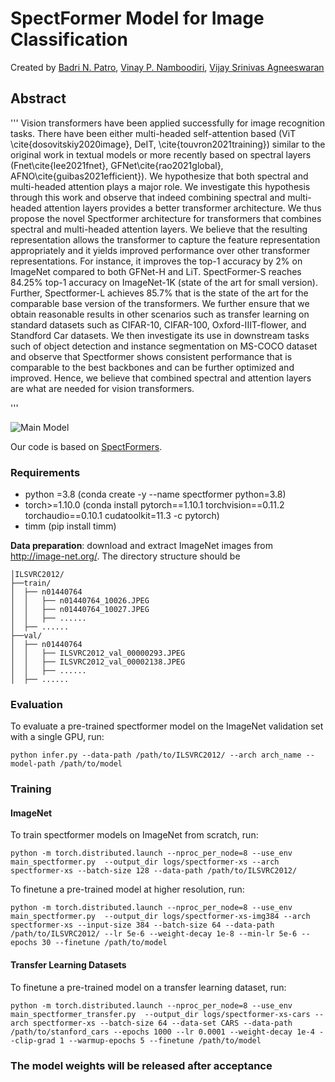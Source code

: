 # SpectFormer Model for Image Classification

Created by [Badri N. Patro](https://badripatro.github.io/), [Vinay P. Namboodiri](https://vinaypn.github.io/), [Vijay Srinivas Agneeswaran](https://in.linkedin.com/in/vijaysrinivasagneeswaran)

## Abstract 

'''
Vision transformers have been applied successfully for image recognition tasks. There have been either multi-headed self-attention based (ViT \cite{dosovitskiy2020image}, DeIT, \cite{touvron2021training}) similar to the original work in textual models or more recently based on spectral layers (Fnet\cite{lee2021fnet}, GFNet\cite{rao2021global}, AFNO\cite{guibas2021efficient}). We hypothesize that both spectral and multi-headed attention plays a major role. We investigate this hypothesis through this work and observe that indeed combining spectral and multi-headed attention layers provides a better transformer architecture. We thus propose the novel Spectformer architecture for transformers that combines spectral and multi-headed attention layers. We believe that the resulting representation allows the transformer to capture the feature representation appropriately and it yields improved performance over other transformer representations. For instance, it improves the top-1 accuracy by 2\% on ImageNet compared to both GFNet-H and LiT. SpectFormer-S reaches 84.25\% top-1 accuracy on ImageNet-1K (state of the art for small version). Further, Spectformer-L achieves 85.7\% that is the state of the art for the comparable base version of the transformers. We further ensure that we obtain reasonable results in other scenarios such as transfer learning on standard datasets such as CIFAR-10, CIFAR-100, Oxford-IIIT-flower, and Standford Car datasets.  We then investigate its use in downstream tasks such of object detection and instance segmentation on MS-COCO dataset and observe that Spectformer shows consistent performance that is comparable to the best backbones and can be further optimized and improved. Hence, we believe that combined spectral and attention layers are what are needed for vision transformers.

'''

![Main Model](figs/SpectFormer_main.png)

Our code is based on [SpectFormers](https://github.com/badripatro/SpectFormers).



### Requirements

- python =3.8 (conda create -y --name spectformer python=3.8)
- torch>=1.10.0 (conda install pytorch==1.10.1 torchvision==0.11.2 torchaudio==0.10.1 cudatoolkit=11.3 -c pytorch)
- timm (pip install timm)


**Data preparation**: download and extract ImageNet images from http://image-net.org/. The directory structure should be

```
│ILSVRC2012/
├──train/
│  ├── n01440764
│  │   ├── n01440764_10026.JPEG
│  │   ├── n01440764_10027.JPEG
│  │   ├── ......
│  ├── ......
├──val/
│  ├── n01440764
│  │   ├── ILSVRC2012_val_00000293.JPEG
│  │   ├── ILSVRC2012_val_00002138.JPEG
│  │   ├── ......
│  ├── ......
```

### Evaluation

To evaluate a pre-trained spectformer model on the ImageNet validation set with a single GPU, run:

```
python infer.py --data-path /path/to/ILSVRC2012/ --arch arch_name --model-path /path/to/model
```


### Training

#### ImageNet

To train spectformer models on ImageNet from scratch, run:

```
python -m torch.distributed.launch --nproc_per_node=8 --use_env main_spectformer.py  --output_dir logs/spectformer-xs --arch spectformer-xs --batch-size 128 --data-path /path/to/ILSVRC2012/
```

To finetune a pre-trained model at higher resolution, run:

```
python -m torch.distributed.launch --nproc_per_node=8 --use_env main_spectformer.py  --output_dir logs/spectformer-xs-img384 --arch spectformer-xs --input-size 384 --batch-size 64 --data-path /path/to/ILSVRC2012/ --lr 5e-6 --weight-decay 1e-8 --min-lr 5e-6 --epochs 30 --finetune /path/to/model
```

#### Transfer Learning Datasets

To finetune a pre-trained model on a transfer learning dataset, run:
```
python -m torch.distributed.launch --nproc_per_node=8 --use_env main_spectformer_transfer.py  --output_dir logs/spectformer-xs-cars --arch spectformer-xs --batch-size 64 --data-set CARS --data-path /path/to/stanford_cars --epochs 1000 --lr 0.0001 --weight-decay 1e-4 --clip-grad 1 --warmup-epochs 5 --finetune /path/to/model 
```
### The model weights will be released after acceptance
